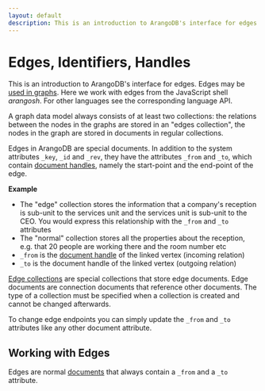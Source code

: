 ```yaml
---
layout: default
description: This is an introduction to ArangoDB's interface for edges
---
```

Edges, Identifiers, Handles
===========================

This is an introduction to ArangoDB's interface for edges.
Edges may be [used in graphs](graphs.html).
Here we work with edges from the JavaScript shell *arangosh*.
For other languages see the corresponding language API.

A graph data model always consists of at least two collections: the relations between the
nodes in the graphs are stored in an "edges collection", the nodes in the graph
are stored in documents in regular collections.

Edges in ArangoDB are special documents. In addition to the system
attributes `_key`, `_id` and `_rev`, they have the attributes `_from` and `_to`, 
which contain [document handles](appendix-glossary.html#document-handle), namely the start-point and the end-point of the edge.

**Example**

- The "edge" collection stores the information that a company's reception is sub-unit to the services unit and the services unit is sub-unit to the
  CEO. You would express this relationship with the `_from` and `_to` attributes
- The "normal" collection stores all the properties about the reception, e.g. that 20 people are working there and the room number etc
- `_from` is the [document handle](appendix-glossary.html#document-handle) of the linked vertex (incoming relation)
- `_to` is the document handle of the linked vertex (outgoing relation)

[Edge collections](appendix-glossary.html#edge-collection) are special collections that store edge documents. Edge documents 
are connection documents that reference other documents. The type of a collection 
must be specified when a collection is created and cannot be changed afterwards.

To change edge endpoints you can simply update the `_from` and `_to` attributes
like any other document attribute.

Working with Edges
------------------

Edges are normal [documents](data-modeling-documents-document-methods.html#edges)
that always contain a `_from` and a `_to` attribute.
